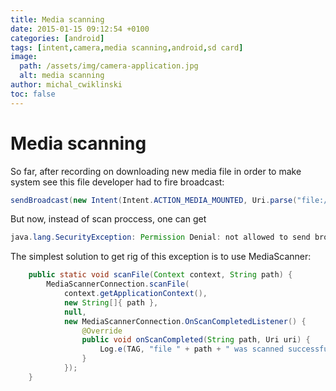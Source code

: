 ```yaml
---
title: Media scanning
date: 2015-01-15 09:12:54 +0100
categories: [android]
tags: [intent,camera,media scanning,android,sd card]
image:
  path: /assets/img/camera-application.jpg
  alt: media scanning
author: michal_cwiklinski
toc: false
---
```


# Media scanning

So far, after recording on downloading new media file in order to make system see this file developer had to fire broadcast:
```java
sendBroadcast(new Intent(Intent.ACTION_MEDIA_MOUNTED, Uri.parse("file://" + context.getExternalFilesDir(null))));
```

But now, instead of scan proccess, one can get
```java
java.lang.SecurityException: Permission Denial: not allowed to send broadcast android.intent.action.MEDIA_MOUNTED
```
The simplest solution to get rig of this exception is to use MediaScanner:
```java
    public static void scanFile(Context context, String path) {
        MediaScannerConnection.scanFile(
            context.getApplicationContext(),
            new String[]{ path },
            null,
            new MediaScannerConnection.OnScanCompletedListener() {
                @Override
                public void onScanCompleted(String path, Uri uri) {
                    Log.e(TAG, "file " + path + " was scanned successfully: " + uri);
                }
            });
    }
```
